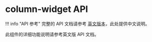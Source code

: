 # column-widget API

!!! info "API 参考"
    完整的 API 文档请参考 [英文版本](../../en/api/column-widget.md)，此处提供中文说明。

此组件的详细功能说明请参考英文版 API 文档。
